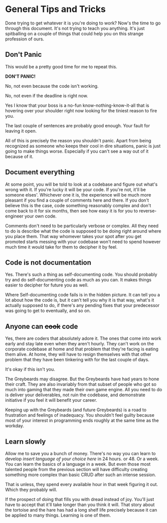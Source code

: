 # General Tips and Tricks

Done trying to get whatever it is you're doing to work? Now's the time to go through this document. It's not trying to teach you anything. It's just spitballing on a couple of things that could help you on this strange profession of ours.

## Don't Panic

This would be a pretty good time for me to repeat this. 

**DON'T PANIC!** 

No, not even because the code isn't working. 

No, not even if the deadline is right now. 

Yes I know that your boss is a no-fun know-nothing-know-it-all that is hovering over your shoulder right now looking for the tiniest reason to fire you. 

The last couple of sentences are probably good enough. Your fault for leaving it open.

All of this is precisely the reason you shouldn't panic. Apart from being recognized as someone who keeps their cool in dire situations, panic is just going to make things worse. Especially if you can't see a way out of it because of it.

## Document everything

At some point, you will be told to look at a codebase and figure out what's wrong with it. If you're lucky it will be your code. If you're not, it'll be someone elses'. Whichever one it is, the experience will be much more pleasant if you find a couple of comments here and there. If you don't believe this is the case, code something reasonably complex and don't come back to it for six months, then see how easy it is for you to reverse-engineer your own code.

Comments don't need to be particularly verbose or complex. All they need to do is describe what the code is supposed to be doing right around where you place them. That way whomever takes your spot after you get promoted starts messing with your codebase won't need to spend however much time it would take for them to decipher it by feel.

## Code is not documentation

Yes. There's such a thing as  self-documenting code. You should probably try and do self-documenting code as much as you can. It makes things easier to decipher for future you as well.

Where Self-documenting code fails is in the hidden picture. It can tell you a lot about how the code is, but it can't tell you why it is that way, what's it actually supposed to do, if there's any pending fixes that your predecessor was going to get to eventually, and so on.

## Anyone can ~~cook~~ code

Yes, there are coders that absolutely adore it. The ones that come into work early and stay late even when they aren't hourly. They can't work on the corporate codebase at home and that problem that they're facing is eating them alive. At home, they will have to resign themselves with that other problem that they have been tinkering with for the last couple of days.

It's okay if this isn't you.

The Greybeards may disagree. But the Greybeards have had years to hone their craft. They are also invariably from that subset of people who got so much into gaming that they made their own game engine. All you need to do is deliver your deliverables, not ruin the codebase, and demonstrate initiative if you feel it will benefit your career.

Keeping up with the Greybeards (and future Greybeards) is a road to frustration and feelings of inadequacy. You shouldn't feel guilty because most of your interest in programming ends roughly at the same time as the workday.

## Learn slowly

Allow me to save you a bunch of money. There's no way you can learn to develop *insert language of your choice here* in 24 hours. or 48. Or a week. You can learn the basics of a language in a week. But even those most talented people from the previous section will have difficulty creating something more complex than basic CRUD after such an intense session. 

That is unless, they spend every available hour in that week figuring it out. Which they probably will.

If the prospect of doing that fills you with dread instead of joy. You'll just have to accept that it'll take longer than you think it will. That story about the tortoise and the hare has had a long shelf life precisely because it can be applied to many things. Learning is one of them.
